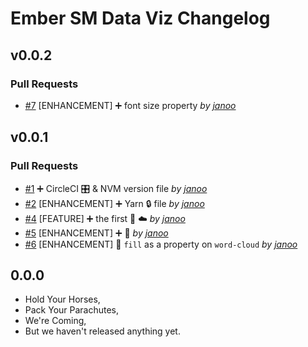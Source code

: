 Ember SM Data Viz Changelog
=========

## v0.0.2

### Pull Requests

- [#7](https://github.com/jtferns/ember-sm-data-viz/pull/7)  [ENHANCEMENT] ➕  font size property  *by [janoo](https://github.com/jtferns/enhancement)*

## v0.0.1

### Pull Requests

- [#1](https://github.com/jtferns/ember-sm-data-viz/pull/1)  ➕ CircleCI 🎛  & NVM version file  *by [janoo](https://github.com/jtferns/enhancement/unfiled)*
- [#2](https://github.com/jtferns/ember-sm-data-viz/pull/2)  [ENHANCEMENT] ➕ Yarn 🔒  file  *by [janoo](https://github.com/jtferns/enhancement/unfiled)*
- [#4](https://github.com/jtferns/ember-sm-data-viz/pull/4)  [FEATURE] ➕ the first 📝  ☁️  *by [janoo](https://github.com/jtferns/feature)*
- [#5](https://github.com/jtferns/ember-sm-data-viz/pull/5)  [ENHANCEMENT] ➕ 🚀  *by [janoo](https://github.com/jtferns/enhancement)*
- [#6](https://github.com/jtferns/ember-sm-data-viz/pull/6)  [ENHANCEMENT] 🔧 `fill` as a property on `word-cloud`  *by [janoo](https://github.com/jtferns/enhancement)*

## 0.0.0

- Hold Your Horses,
- Pack Your Parachutes,
- We're Coming,
- But we haven't released anything yet.
